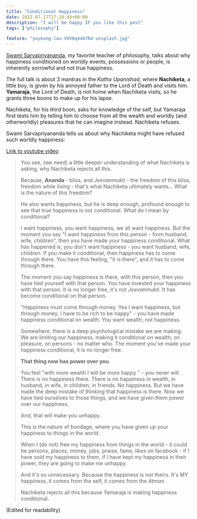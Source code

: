 ```yaml
---
title: "Conditional Happiness"
date: 2022-07-17T17:28:43+09:00
description: "I will be happy IF you like this post"
tags: ["philosophy"]

feature: "yuyeung-lau-VOV0q44b7R4-unsplash.jpg"
---
```


[Swami Sarvapriyananda](https://www.vedantany.org/resident-swamis/), my favorite teacher of philosophy, talks about why happiness conditioned on worldly events, possessions or people, is inherently sorrowful and not true happiness. 

The full talk is about 3 mantras in the *Katha Upanishad*, where **Nachiketa**, a little boy, is given by his annoyed father to the Lord of Death and visits him. **Yamaraja**, the Lord of Death, is not home when Nachiketa visits, so he grants three boons to make up for his lapse.

Nachiketa, for his third boon, asks for knowledge of the self, but Yamaraja first tests him by telling him to choose from all the wealth and worldly (and otherworldly) pleasures that he can imagine instead. Nachiketa refuses.

Swami Sarvapriyananda tells us about why Nachiketa might have refused such worldly happiness:

[Link to youtube video](https://youtu.be/VJ2g3HSYK6E?t=1288)

> You see, (we need) a little deeper understanding of what Nachiketa is asking, why Nachiketa rejects all this. 
> 
> Because, **Ananda** - bliss,  and _Jeevanmukti_  - the freedom of this bliss, freedom while living - that's what Nachiketa ultimately wants...  What is the nature of this freedom?  
> 
> He also wants happiness, but he is deep enough, profound enough to see that true happiness is not conditional. What do I mean by conditional?
> 
> I want happiness, you want happiness, we all want happiness. But the moment you say "I want happiness from this person - from husband, wife, children", then you have made your happiness conditional. What has happened is, you don't want happiness  -  you want husband, wife, children. If you make it conditional, then happiness has to come through there. You have this feeling, "it is there", and it has to come through there.
> 
> The moment you say happiness is there, with this person, then you have tied yourself with that person. You have invested your happiness with that person. It is no longer free, it's not _Jeevanmukti_. It has become conditional on that person.
>  
> "Happiness must come through money. Yes I want happiness, but through money, I have to be rich to be happy" - you have made happiness conditional on wealth. You want wealth, not happiness. 
> 
> Somewhere, there is a deep psychological mistake we are making. We are limiting our happiness, making it conditional on wealth, on pleasure, on persons - no matter who.  The moment you've made your happiness conditional,  it is no longer free. 
> 
> **That thing now has power over you**. 
> 
> You feel "with more wealth I will be more happy " - you never will. There is no happiness there. There is no happiness in wealth, in husband, in wife, in children, in friends. No happiness. But we have made the deep mistake of thinking that happiness is there. Now we have tied ourselves to those things, and we have given them power over our happiness.
> 
> And, that will make you unhappy.
> 
> This is the nature of bondage, where you have given up your happiness to things in the world. 
> 
> When I (do not) free my happiness from things in the world - it could be persons, places, money, jobs, praise, fame, likes on facebook - if I have sold my happiness to them, if I have kept my happiness in their power, they are going to make me unhappy. 
> 
> And it's so unnecessary. Because the happiness is not theirs. It's MY happiness, it comes from the self, it comes from the _Atman_.
> 
> Nachiketa rejects all this because Yamaraja is making happiness conditional. 


(Edited for readability)
